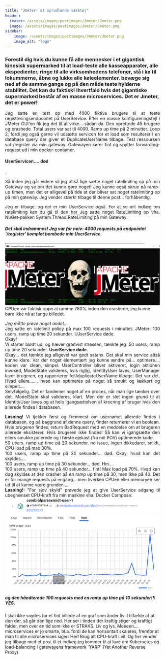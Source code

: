 ```yaml
---
title: "Jmeter! Et sprudlende værktøj"
header:
  teaser: /assets/images/postimages/Jmeter/Jmeter.png
  image: /assets/images/postimages/Jmeter/Jmeter.png
sidebar:
    image: /assets/images/postimages/Jmeter/Jmeter.png
    image_alt: "logo"
---
```

<h3>Forestil dig hvis du kunne få alle mennesker i et gigantisk kinesisk supermarked til at load-teste alle kasseapparater, alle ekspedienter, ringe til alle virksomhedens telefoner, stå i kø til lokummerne, åbne og lukke alle køleelementer, bevæge sig ned af de samme gange og på den måde teste hylderne stabilitet. Det kan du faktisk! Ihvertfald hvis det gigantiske supermarked består af en masse microservices. Det er Jmeter, det er power!</h3>

<p style="text-align: justify; hyphens: auto;">
Jeg satte en test op med 4000 fiktive brugere til at teste registreringsendpointet på UserService. Efter en masse konfigureringsfejl i JMeter GUI'en fik jeg det til at virke... sådan da.
Den oprettede 45 brugere og crashede.
Total users var sat til 4000. Ramp up time på 2 minutter. Loop 2, fordi jeg også gerne vil udsætte servicen for et load som resulterer i en database query der giver et DuplicateUserName tilbage. 
Test ressoursen sat /register via min gateway. 
Gatewayen kører fint og spytter forwarding-request ud i min docker-container. <h4>UserServicen.... død</h4>.  
</p>
<p style="text-align: justify; hyphens: auto;">
Så inden jeg går videre vil jeg altså lige sætte noget ratelimiting op på min Gateway og se om det kunne gøre noget! Jeg kunne også skrue på ramp-up timen, men det er alligevel på tide at der bliver 
sat noget ratelimiting op på min gateway. 
Jeg vender stærkt tilbage til denne post... forhåbentlig.
</p>
<p style="text-align: justify; hyphens: auto;">
Jeg er tilbage, og det er min UserService også. For at se mit indlæg om ratelimiting kan du gå til den <a href="https://j3pp3.dev/posts/2024-11-18-RateLimiting/"> her </a> 
Jeg satte noget RateLimiting op vha. NuGet-pakken System.Thread.RateLimiting på min Gateway.
<h5> Det skal indrømmes! Jeg var for naiv: 4000 requests på endpointet '/register' komplet bombede min UserService. </h5>
<img src="/assets/images/postimages/Jmeter/UserDeath.png">
CPUen var faktisk oppe at ramme 780% inden den crashede, jeg kunne bare ikke nå at fange billedet. 
</p>
<p style="text-align: justify; hyphens: auto;">
<i>Jeg måtte prøve noget andet... </i>
<br>
Jeg satte en ratelimit policy på max 100 requests i minuttet. JMeter: 100 users, ramp up time 20 sekunder. UJserService døde.
<br>
Okay! 
<br>
Vi starter blødt ud, og hæver gradvist stressen, tænkte jeg. 
50 users, ramp up time 20 sekunder. 
<b>UserService døde. </b>
<br>
Okay... det tænkte jeg alligevel var godt satans. Det skal min service altså kunne klare. Var der noget elementært jeg kunne ændre på... optimere.... koden var clean, simpel. UserController bliver aktiveret, login aktionen invoked, ModelState valideres, hvis rigtig, IdentityUser laves, UserManager laver brugeren, og rapporterer fejl/duplicateUserName tilbage. Det var det. Hvad ellers....... hvad kan optimeres på noget så smukt og lækkert og simpelt....
<br>
Selvfølgelig. Det er fandemer noget af en proces, når man lige tænker over det. ModelState skal valideres, klart. Men der er slet ingen grund til at IdentityUser laves og at hele igangsættelsen af kreering af bruger hvis den allerede findes i databasen. 
</p>
<p style="text-align: justify; hyphens: auto;">
<b>Løsning!</b> Vi tjekker først og fremmest om usernamet allerede findes i databasen, og på baggrund af denne query, finder returnerer vi en boolean. Hvis brugeren findes; return BadRequest med en meddelse om at brugeren allerede eksisterer. 
Hvis brugeren ikke findes! Så kan vi igangsætte den ellers smukke polerede og i første øjekast (fra mit POV) optimerede kode. <br>
50 users, ramp up time på 20 sekunder, no issue, ingen dikkedarer, snildt, CPU load på max 30%. 
<br>
100 users, ramp up time på 20 sekunder... død. Okay, hvad kan det skyldes.... 
<br>
100 users, ramp up time på 30 sekunder... død. Hm....
<br>
100 users, ramp up time på 40 sekunder... fint! Max load på 70%. Hvad kan dog skyldes at den crasher på en ramp up time på 30, men ikke på 40. Det er for mange requests på engang... men hverken CPUen eller memoryen ser ud til at kunne være grunden.... 
<br>
<b> Løsning!: </b> "For sjov skyld" prøvede jeg at give UserService adgang til ubegrænset CPU-kraft fra min maskine vha. Docker Compose:
<br>
<img src="/assets/images/postimages/Jmeter/AliveGraph.PNG"> 
<br>
<h5>og den håndterede <b>100</b> requests med en ramp up time på 10 sekunder!!! YES. </h5>
I skal ikke snydes for et fint billede af en graf som ånder liv. I tilfælde af at den dør, så går den lige ned. Her ser i tinden der kraftig stiger og kraftigt falder, men over en tid som ikke er STRAKS. Liv og lys. Meeeen.... microservices er jo smarte, bl.a. fordi de kan horisontalt skaleres, fremfor at man til alle microservices siger: Her! Brug alt CPU-kraft i vil. Og her vender jeg tilbage med et post til et indlæg jeg kommer til at lave om Kubernetes og load-balancing i gatewayens framework 'YARP' (Yet Another Reverse Proxy).
</p>